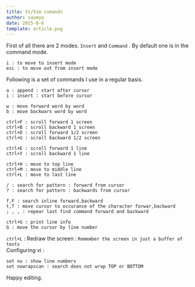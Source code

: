 ```yaml
---
title: Vi/Vim comands
author: saumya
date: 2015-8-6
template: article.pug
---
```


           
 
First of all there are 2 modes. `Insert` and `Command` . By default one is in the command mode.
```
i : to move to insert mode
esc : to move out from insert mode
```
Following is a set of commands I use in a regular basis.
```
a : append : start after cursor
i : insert : start before cursor

w : move forward word by word
b : move backwars word by word

ctrl+F : scroll forward 1 screen
ctrl+B : scroll backward 1 screen
ctrl+D : scroll forward 1/2 screen
ctrl+U : scroll backward 1/2 screen

ctrl+E : scroll forward 1 line
ctrl+Y : scroll backward 1 line

ctrl+H : move to top line
ctrl+M : move to middle line
ctrl+L : move to last line

/ : search for pattern : forward from cursor
? : search for pattern : backwards from cursor

f,F : search inline forward,backward
t,T : move cursor to occurance of the character forwar,backward
; , , : repear last find command forward and backward

ctrl+G : print line info
G : move the cursor by line number
```     
`ctrl+L` : Redraw the screen : `Remember the screen in just a buffer of texts`          
Configuring vi :
```
set nu : show line numbers
set nowrapscan : search does not wrap TOP or BOTTOM
```





Happy editing.



